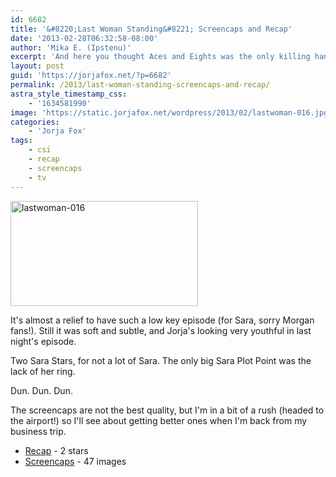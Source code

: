 ```yaml
---
id: 6682
title: '&#8220;Last Woman Standing&#8221; Screencaps and Recap'
date: '2013-02-28T06:32:58-08:00'
author: 'Mika E. (Ipstenu)'
excerpt: 'And here you thought Aces and Eights was the only killing hand in Poker.'
layout: post
guid: 'https://jorjafox.net/?p=6682'
permalink: /2013/last-woman-standing-screencaps-and-recap/
astra_style_timestamp_css:
    - '1634581990'
image: 'https://static.jorjafox.net/wordpress/2013/02/lastwoman-016.jpg'
categories:
    - 'Jorja Fox'
tags:
    - csi
    - recap
    - screencaps
    - tv
---
```


<a href="//static.jorjafox.net/wordpress/2013/02/lastwoman-016.jpg"><img class="alignleft size-medium wp-image-6683" alt="lastwoman-016" src="//static.jorjafox.net/wordpress/2013/02/lastwoman-016-300x168.jpg" width="300" height="168" /></a>

It's almost a relief to have such a low key episode (for Sara, sorry Morgan fans!). Still it was soft and subtle, and Jorja's looking very youthful in last night's episode.

Two Sara Stars, for not a lot of Sara. The only big Sara Plot Point was the lack of her ring.

Dun. Dun. Dun.

The screencaps are not the best quality, but I'm in a bit of a rush (headed to the airport!) so I'll see about getting better ones when I'm back from my business trip.
<ul>
	<li><a href="https://jorjafox.net/wiki/Last_Woman_Standing">Recap</a> - 2 stars</li>
	<li><a href="https://jorjafox.net/gallery/tv/csi/season13/16last/">Screencaps</a> - 47 images</li>
</ul>